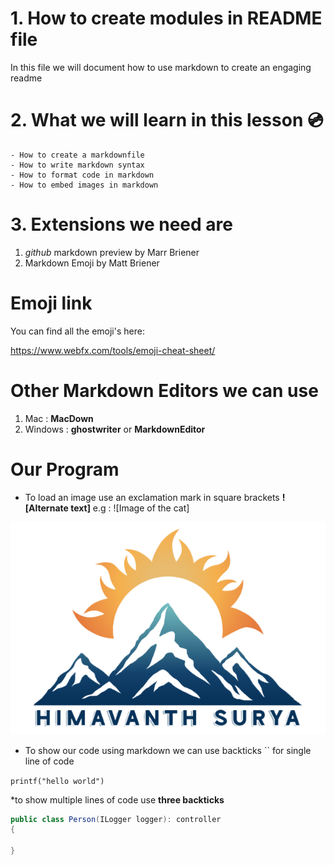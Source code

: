 # 1. How to create modules in README file

In this file we will document how to use markdown to create an engaging readme

# 2. What we will learn in this lesson :cd:

    - How to create a markdownfile
    - How to write markdown syntax
    - How to format code in markdown
    - How to embed images in markdown

# 3. Extensions we need are

1. _github_ markdown preview by Marr Briener
2. Markdown Emoji by Matt Briener

# Emoji link

You can find all the emoji's here:

<https://www.webfx.com/tools/emoji-cheat-sheet/>

# Other Markdown Editors we can use

1. Mac : **MacDown**
2. Windows : **ghostwriter** or **MarkdownEditor**

# Our Program

- To load an image use an exclamation mark in square brackets **![Alternate text]** e.g : ![Image of the cat]

![Reference Image](./images/logo.png)

- To show our code using markdown we can use backticks `` for single line of code

`printf("hello world")`

\*to show multiple lines of code use **three backticks**

```csharp
public class Person(ILogger logger): controller
{

}
```
